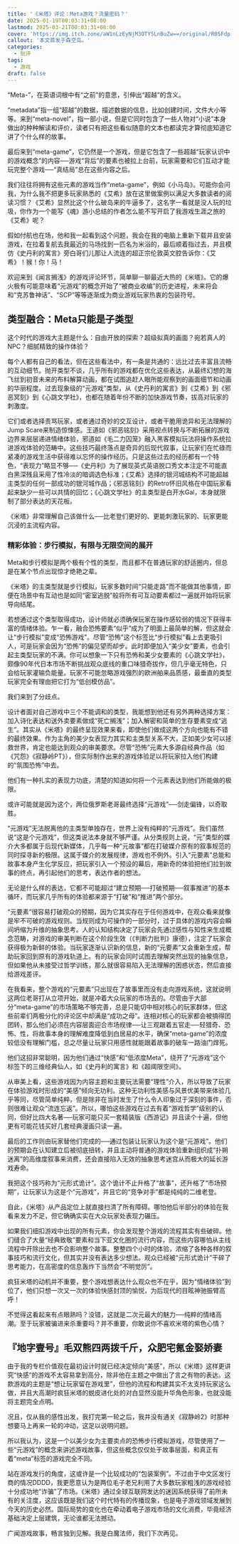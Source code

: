 ```yaml
---
title: '《米塔》评论：Meta游戏？流量密码？'
date: 2025-01-19T00:03:31+08:00
lastmod: 2025-03-21T00:03:31+08:00
cover: 'https://img.itch.zone/aW1nLzEyNjM3OTY5LnBuZw==/original/R05Fdp.png'
callout: '本文首发于森空岛。'
categories:
  - 批评
tags:
  - 游戏
draft: false
---
```


“Meta-”，在英语词根中有“之前”的意思，引伸出“超越”的含义。

“metadata”指一组“超越”的数据，描述数据的信息，比如创建时间，文件大小等等。来到“meta-novel”，指一部小说，但是它同时包含了一些人物对“小说”本身做出的种种解读和评价，读者只有把这些看似随意的文本也都读完才算彻底知道它讲了个什么样的故事。

<!--more-->

最后来到“meta-game”，它仍然是一个游戏，但是它包含了一些超越“玩家认识中的游戏概念”的内容──游戏“背后”的要素也被拉上台前，玩家需要和它们互动才能玩完整个游戏──“真结局”总在这些内容之后。

我们往往将拥有这些元素的游戏当作“meta-game”，例如《小马岛》。可能你会问我，为什么我不把更多玩家熟悉的《艾希》放在这里做案例以满足大多数读者的阅读习惯？《艾希》显然比这个什么破岛来的牛逼多了，这名字一看就是没人玩的垃圾，你作为一个能写《魂》游小总结的作者怎么能不写开启了我游戏生涯之旅的《艾希》呢？

假如付航也在场，他和我一起看到这个问题，我会在我的电脑上重新下载并且安装游戏，在拉着复航去我最近的马场找到一匹名为米浴的，最后顺着指过去，并且模仿《史丹利的寓言》旁白哥们儿那让人流连的超正宗伦敦英文腔告诉你：《艾希》！猴！你！马！

欢迎来到《闻言搁浅》的游戏评论环节，简单聊一聊最近大热的《米塔》。它的爆火极有可能意味着“元游戏”的概念开始了“被商业收编”的历史进程，未来将会和“克苏鲁神话”、“SCP”等等逐渐成为商业游戏玩家热衷的包装符号。

## 类型融合：Meta只能是子类型

这个时代的游戏大主题是什么：自由开放的探索？超级拟真的画面？宛若真人的NPC？细腻精致的操作体验？

每个人都有自己的看法，但在这些看法中，有一条是共通的：远比过去丰富且流畅的互动细节。抛开类型不谈，几乎所有的游戏都在优化这些表达，从最终幻想的海飞丝到初音未来的布料解算动画，都在试图追赶人眼所能观察到的画面细节和动画的华丽程度。过去现象级的“元游戏”类型，从《史丹利的寓言》到《艾希》到《邪恶冥刻》到《心跳文学社》，也都在随着年份不断的加快游戏节奏，拔高对玩家的刺激度。

它们或者选择责骂玩家，或者通过奇妙的交互设计，或者干脆用诡异和无法理解的Jump Scare来制造惊悚感。王道如《邪恶铭刻》采用视点转换与不断拓展的游戏边界来层层递进情绪体验，邪道如《毛二力囚笼》融入黑客模拟玩法将操作系统拉进游戏体验的范畴中。这些技巧最终落点是奇异的后现代叙事，让玩家们在忙碌而紧凑的游戏生活中获得难以忘怀的操作经历。只是这些过去的经历都有一个特色，“表现力”略显不够──《史丹利》为了展现英式英语脱口秀文本注定不可能直白黑深残且采用了性冷淡的暗调选色标准；《艾希》选择的银河城结构不可能超越主类型的任何一部成功的银河城作品；《邪恶铭刻》的Retro怀旧风格在中国玩家看起来缺少一些可以共情的回忆；《心跳文学社》的主类型是白开水Gal，本身就限制了部分表达的天花板。

《米塔》非常理解自己该做什么──比老登们更好的、更能刺激玩家的、玩家更能沉浸的主流程内容。

### 精彩体验：步行模拟，有限与无限空间的展开

Meta和步行模拟是两个极有个性的类型，而且都不在普通玩家的舒适圈内，但总是在某个节点出现惊才绝艳之辈。

《米塔》的主类型就是步行模拟，玩家多数时间“只能走路”而不能做其他事情，即便在场景中有互动也是如同“密室逃脱”般将所有可互动要素都过一遍就开始将玩家导向结尾。

若想通过这个类型取得成功，设计师就必须确保玩家在操作感较弱的情况下获得丰富的情绪体验。乍一看，融合恐怖要素“似乎”成为了明面上最简单的解，但这就会让“步行模拟”变成“恐怖游戏”。尽管“恐怖”这个标签比“步行模拟”看上去更吸引人，可是玩家会因为“恐怖”的偏见望而却步。此时即便加入“美少女”要素，也会引起主类型玩家的不满。你可以想象一下只有恐怖和美少女要素的《心跳文学社》，颇像90年代日本市场不断挑战观众底线的重口味猎奇拔作，但几乎毫无特色，只会给玩家灌输负能量。玩家不可能忽略游戏强烈的欧洲舶来品质感，最垂直的类型玩家完全有理由把它打为“低创模仿品”。

我们来到了分歧点。

设计者面对自己游戏中三个不能调和的类型，我能想到他还有另外两种选择方案：加入诗化表达和送外卖要素做成“死亡搁浅”；加入解密和简单的生存要素变成“逃生”。其实从《米塔》的最终呈现效果来看，即使他们做成这两个方向也能有不错的最终效果。作为主角的美少女表现力其实和主类型关系不大，正如美少女可以拯救世界，肯定也能达到观众的审美要求。尽管“恐怖”元素大多源自经典作品（如《咒怨》《寂静岭PT》），但实际制作出来的游戏体验足以将玩家拉入他们构建的“氛围恐怖”中去。

他们有一种扎实的表现力功底，清楚的知道如何将一个元素表达到他们所能做的极限。

或许可能就是因为这个，两位俄罗斯老哥最终选择“元游戏”──剑走偏锋，以奇取胜。

“元游戏”无法脱离他的主类型单独存在，世界上没有纯粹的“元游戏”。我们虽然说“这是个元游戏”，但这类说法本身就不够严谨。从分类规则上说，“元”类型的媒介大多都属于后现代新媒体，几乎每一种“元故事”都在打破媒介原有的叙事规范的同时探寻新的极限。这属于媒介的发展规律，游戏也不例外。引入“元要素”总能和故事本身产生化学反应，把玩家引入一个预设的幕后，用新奇的体验把他们拉到故事的终点，再引起他们的思考，表达作者的想法。

无论是什么样的表达，它都不可能超过“建立预期──打破预期──叙事推进”的基本循环，而玩家几乎所有的体验都来源于“打破”和“推进”两个部分。

“元要素”很容易打破观众的预期，因为它其实存在于任何游戏中，在观众看来就像是牢不可破的游戏规则。当规则成为可操作的一部分时，过于具体的游戏内容会瞬间坍缩为升维的抽象思考。人的认知结构决定了玩家会先通过感性与知性来生成概念范畴，对游戏的审美判断在这个阶段生效（《判断力批判》康德），注定了玩家会获得极为新鲜的体验。当玩家逐渐认识新的信息，新的“元要素”又会重新生成，帮助玩家回到原有的游戏轨道上。有的玩家会同时试图去理解突然出现的抽象信息，但如果他从未接受过哲学训练，那么就很容易陷入无法理解的困惑状态，然后直接给游戏差评。

在我看来，整个游戏的“元要素”只出现在了故事里而没有走向游戏系统，这就说明这两位老哥打从立项开始，就是冲着大众玩家的市场去的。尽管由于大部分“meta-game”的市场策略不够完善，总是只能切中相对核心的玩家群体，但这些前辈们两极分化的评论区中却满是“成功之母”。连相对核心的玩家都会被搞得团团转，那么他们必须在内容层面迎合市场规律──让三观跟着五官走──轻猎奇、恐怖、性，将故事本身的理解难度降低到白居易的水平，确保“meta-game”的浓度较低没有理解门槛，总之尽量让玩家只用感性就能跟着故事的破车一路油门焊死。

他们这招非常聪明，因为他们通过“快感”和“低浓度Meta”，绕开了“元游戏”这个标签下的三维经典仙人，如《史丹利的寓言》和《超阈限空间》。

从审美上看，这些游戏因为内容主题和主要玩法需要“理性”介入，所以导致了玩家在体验游戏时形成的“美感”倾向无功利。这种无功利性美感与风景优美带来体验几乎等同，尽管简单纯粹，但是除非在当时发生了什么令人印象过于深刻的事件，否则很难让观众“流连忘返”。所以，哪怕这些游戏在过去有着“游戏哲学”级别的认同，但好比四大名著──玩家可能只买一套精装版《西游记》并且读个十遍，但他更有可能花钱买好几套经典漫画只读一遍。

最后的工作则由玩家替他们完成的──通过包装让玩家认为这个是“元游戏”。他们的预期会在认知建立后被彻底扭转，并且主动将普通的游戏体验重新组织成“扑朔迷离”的高维度叙事来消费，还会直接陷入无效的抽象思考迷宫从而极大的延长游戏寿命。

我把这个技巧称为“元形式诡计”。这个诡计不止升格了“故事”，还升格了“市场预期”，让玩家认为这是个“元游戏”，并且它的“竞争对手”都是纯纯的二维老登。

自此，《米塔》从产品定位上就直接扫清了所有障碍。哪怕他后半部分的体验在我看来发力不足，但它确确实实在大众玩家处表现力碾压。

如果我们细扣游戏中出现的所有元素，你会发现整个游戏的流程其实有些破碎。他们缝合了大量“经典致敬”要素和当下亚文化圈的流行内容，而这些内容哪怕从主线流程中开除出去也不会影响整个故事。整整四个小时的体验，浓缩了各种各样的叙事技巧和流行文化，但其实并没有表达多少想法。观众已经被“元形式诡计”干碎了思考能力，在高密度的信息轰炸下当然会“不明觉厉”。

疯狂米塔的动机并不重要，整个游戏想表达什么观众也不在乎，因为“情绪体验”到位了，他们只想一次又一次的体验快感封顶的愉悦，为后现代的目眩神驰振臂高呼！

不觉得这看起来有点眼熟吗？没错，这就是二次元最大的魅力──纯粹的情绪高潮。至于玩家被骗进来杀重要吗？并不重要，你敢说你不喜欢米塔的紫色心情？

## 『地字壹号』毛双熊四两拨千斤，众肥宅氪金娶娇妻

由于我的专栏价值观在最初设计时就已经决定倾向“美感”，所以《米塔》这样更讲究“快感”的游戏不太容易拿到高分，除非他在主题之中做出了言之有物的表达。这款游戏的主题是“想让玩家留在游戏里”，但他的流程和构建其实不太支持玩家这么做，并且大高潮时疯狂米塔的蜕皮进化处的对白显然没能升华角色形象，也就没能将主题完全点明。

况且，仅从我的感性出发，我打完第一轮之后，我并没有通关《寂静岭2》时那种想要马上再来一轮的冲动，这足以说明问题。

所以我认为，这是一个以美少女为主要卖点的恐怖步行模拟游戏，尽管使用了一些“元游戏”的概念来讲述游戏故事，但这些概念仅仅处于故事层面，和真正有着“meta”标签的游戏完全不同。

站在游戏发行的角度，这或许是一个比较成功的“包装案例”。不过由于中文区发行商的情况DDDD，我更愿意认为是两位毛子老兄利用了大多数玩家粗浅的游戏经验十分成功地“诈骗”了市场。《米塔》通过全球互联网发达的迷因系统获得了前所未有的关注度，这应该既是我们这个时代特有的传播现象，也是电子游戏领域发展到今天的历史必然。国际局势的变化也在牵动着电子游戏市场的文化消费，毕竟经济基础决定上层建筑，无论谁都无法撼动。

广闻游戏故事，畅言独到见解。我是白魔法师，我们下次再见。






